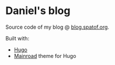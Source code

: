 # Daniel's blog

Source code of my blog @ [blog.spatof.org](https://blog.spatof.org/).

Built with:

- [Hugo](https://gohugo.io/)
- [Mainroad](https://github.com/Vimux/Mainroad) theme for Hugo
